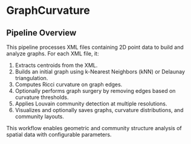 # GraphCurvature


## Pipeline Overview

This pipeline processes XML files containing 2D point data to build and analyze graphs. For each XML file, it:

1. Extracts centroids from the XML.
2. Builds an initial graph using k-Nearest Neighbors (kNN) or Delaunay triangulation.
3. Computes Ricci curvature on graph edges.
4. Optionally performs graph surgery by removing edges based on curvature thresholds.
5. Applies Louvain community detection at multiple resolutions.
6. Visualizes and optionally saves graphs, curvature distributions, and community layouts.

This workflow enables geometric and community structure analysis of spatial data with configurable parameters.
